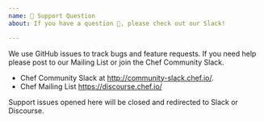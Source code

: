```yaml
---
name: 🤗 Support Question
about: If you have a question 💬, please check out our Slack!

---
```


We use GitHub issues to track bugs and feature requests. If you need help please post to our Mailing List or join the Chef Community Slack.

 * Chef Community Slack at http://community-slack.chef.io/.
 * Chef Mailing List https://discourse.chef.io/

 Support issues opened here will be closed and redirected to Slack or Discourse.
